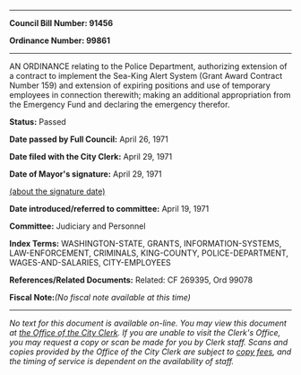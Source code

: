 

********

**Council Bill Number: 91456**
   
**Ordinance Number: 99861**
********

 AN ORDINANCE relating to the Police Department, authorizing extension of a contract to implement the Sea-King Alert System (Grant Award Contract Number 159) and extension of expiring positions and use of temporary employees in connection therewith; making an additional appropriation from the Emergency Fund and declaring the emergency therefor.

**Status:** Passed
   
**Date passed by Full Council:** April 26, 1971
   
**Date filed with the City Clerk:** April 29, 1971
   
**Date of Mayor's signature:** April 29, 1971
   
[(about the signature date)](/~public/approvaldate.htm)
   
   
   
**Date introduced/referred to committee:** April 19, 1971
   
**Committee:** Judiciary and Personnel
   
   
**Index Terms:** WASHINGTON-STATE, GRANTS, INFORMATION-SYSTEMS, LAW-ENFORCEMENT, CRIMINALS, KING-COUNTY, POLICE-DEPARTMENT, WAGES-AND-SALARIES, CITY-EMPLOYEES

**References/Related Documents:** Related: CF 269395, Ord 99078

**Fiscal Note:**_(No fiscal note available at this time)_
********

_No text for this document is available on-line. You may view this document at [the Office of the City Clerk](http://www.seattle.gov/leg/clerk/contactUs.htm). If you are unable to visit the Clerk's Office, you may request a copy or scan be made for you by Clerk staff. Scans and copies provided by the Office of the City Clerk are subject to [copy fees](http://clerk.seattle.gov/~public/clerkfees.htm), and the timing of service is dependent on the availability of staff._


